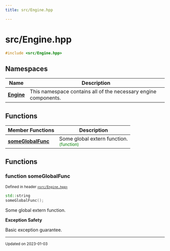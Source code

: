 ```yaml
---
title: src/Engine.hpp

---
```


# src/Engine.hpp




```cpp
#include <src/Engine.hpp>
```

## Namespaces

| Name           | Description    |
| -------------- | -------------- |
| **[Engine](/namespaces/namespaceEngine.md)** | This namespace contains all of the necessary engine components.  |

## Functions
| Member Functions | Description |
| -------------- | -------------- |
| **[someGlobalFunc](/files/Engine_8hpp.md#function-someglobalfunc)** | Some global extern function. <br> <sup><span style="color:green">(function)</span></sup> |




## Functions

### function someGlobalFunc


<sup>Defined in header [`<src/Engine.hpp>`](/files/Engine_8hpp.md#file-engine.hpp)</sup>

```cpp 
std::string
someGlobalFunc();
```





Some global extern function. 

















**Exception Safety**

Basic exception guarantee.







-------------------------------

<sub>Updated on 2023-01-03</sub>
